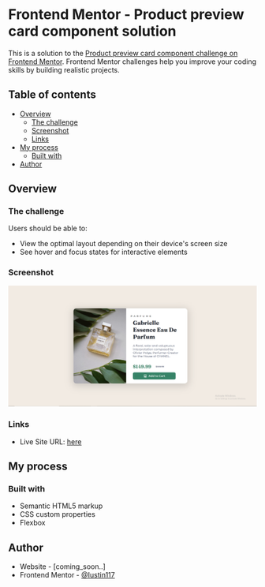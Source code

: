# Frontend Mentor - Product preview card component solution

This is a solution to the [Product preview card component challenge on Frontend Mentor](https://www.frontendmentor.io/challenges/product-preview-card-component-GO7UmttRfa). Frontend Mentor challenges help you improve your coding skills by building realistic projects.

## Table of contents

- [Overview](#overview)
  - [The challenge](#the-challenge)
  - [Screenshot](#screenshot)
  - [Links](#links)
- [My process](#my-process)
  - [Built with](#built-with)
- [Author](#author)

## Overview

### The challenge

Users should be able to:

- View the optimal layout depending on their device's screen size
- See hover and focus states for interactive elements

### Screenshot

![](./images/1.png)

### Links

- Live Site URL: [here](https://iustin117.github.io/product-preview-card-component-main/)

## My process

### Built with

- Semantic HTML5 markup
- CSS custom properties
- Flexbox

## Author

- Website - [coming_soon..]
- Frontend Mentor - [@Iustin117](https://www.frontendmentor.io/profile/Iustin117)
